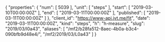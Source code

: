 {
  "properties": {
    "num": [
      5039
    ],
    "unit": [
      "steps"
    ],
    "start": [
      "2019-03-10T00:00:00Z"
    ],
    "end": [
      "2019-03-11T00:00:00Z"
    ],
    "published": [
      "2019-03-11T00:00:00Z"
    ]
  },
  "client_id": "https://www-api.jvt.me/fit",
  "date": "2019-03-11T00:00:00Z",
  "kind": "steps",
  "h": "h-measure",
  "slug": "2019/03/l0a43",
  "aliases": [
    "/mf2/b28fa512-8aec-4b0a-b3c4-090bfb9d48e4/",
    "/mf2/2019/03/L0a43"
  ]
}
